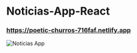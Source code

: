 # Noticias-App-React

### https://poetic-churros-716faf.netlify.app
![Noticias App](https://user-images.githubusercontent.com/63264620/225478907-6647f4d7-6c65-47e7-b0ea-925628a23cfa.png)
